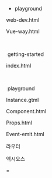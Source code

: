 - playground

web-dev.html

Vue-way.html

​	

​	getting-started

index.html

​	

​	playground

Instance.gtml

Component.html

Props.html

Event-emit.html

라우터

 액시오스

= 

